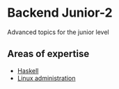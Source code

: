 # Backend Junior-2

Advanced topics for the junior level

## Areas of expertise 
- [Haskell](./haskell.md)
- [Linux administration](./linux.md)

